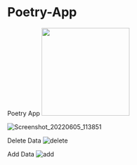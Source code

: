 # Poetry-App


Poetry App
<img src="[https://user-images.githubusercontent.com/link-to-your-image.png](https://user-images.githubusercontent.com/76611060/172038385-311c2d9e-8441-454e-b229-6b0842287bd1.png)" width="200" />

![Screenshot_20220605_113851](https://user-images.githubusercontent.com/76611060/172038385-311c2d9e-8441-454e-b229-6b0842287bd1.png )

Delete Data
![delete](https://user-images.githubusercontent.com/76611060/172038947-73cdaea0-fdf6-43ad-a9dd-f58285bfafe0.png)

Add Data
![add](https://user-images.githubusercontent.com/76611060/172039002-2b61138d-a7d6-46e3-acc4-7ca5de6d641e.png)

